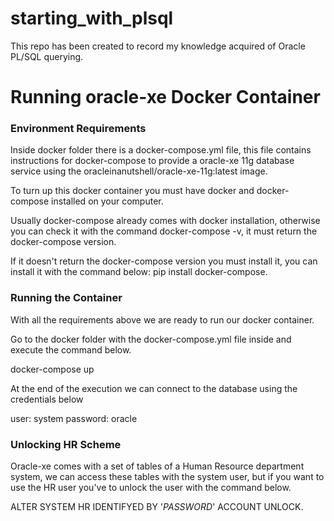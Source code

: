 # starting_with_plsql
This repo has been created to record my knowledge acquired of Oracle PL/SQL querying.


# Running oracle-xe Docker Container

### Environment Requirements
Inside docker folder there is a docker-compose.yml file, this file contains instructions for docker-compose to provide a oracle-xe 11g database service using the oracleinanutshell/oracle-xe-11g:latest image.

To turn up this docker container you must have docker and docker-compose installed on your computer.

Usually docker-compose already comes with docker installation, otherwise you can check it with the command docker-compose -v, it must return the docker-compose version.

If it doesn't return the docker-compose version you must install it, you can install it with the command below:
pip install docker-compose.

### Running the Container

With all the requirements above we are ready to run our docker container.

Go to the docker folder with the docker-compose.yml file inside and execute the command below.

docker-compose up

At the end of the execution we can connect to the database using the credentials below

user: system
password: oracle


### Unlocking HR Scheme

Oracle-xe comes with a set of tables of a Human Resource department system, we can access these tables with the system user, but if you want to use the HR user you've to unlock the user with the command below.

ALTER SYSTEM HR IDENTIFYED BY '_PASSWORD_' ACCOUNT UNLOCK.


